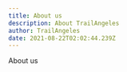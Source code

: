 ```yaml
---
title: About us
description: About TrailAngeles
author: TrailAngeles
date: 2021-08-22T02:02:44.239Z
---
```

About us